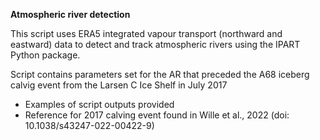 **Atmospheric river detection**

This script uses ERA5 integrated vapour transport (northward and eastward) data to detect and track atmospheric rivers using the IPART Python package.

Script contains parameters set for the AR that preceded the A68 iceberg calvig event from the Larsen C Ice Shelf in July 2017
- Examples of script outputs provided
- Reference for 2017 calving event found in Wille et al., 2022 (doi: 10.1038/s43247-022-00422-9)

